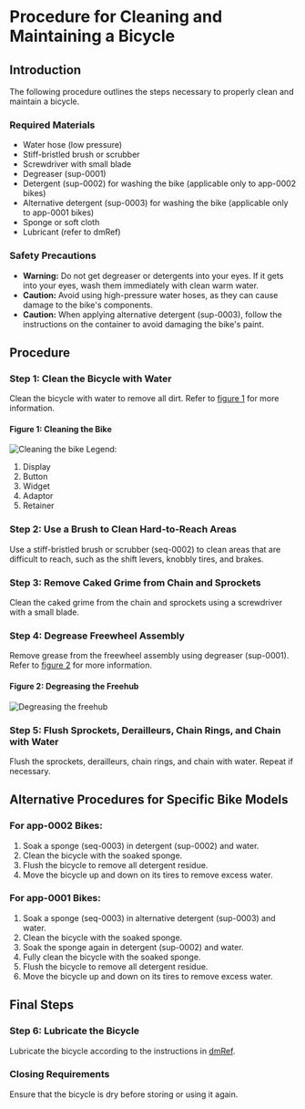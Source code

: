 # Procedure for Cleaning and Maintaining a Bicycle
## Introduction
The following procedure outlines the steps necessary to properly clean and maintain a bicycle.

### Required Materials
* Water hose (low pressure)
* Stiff-bristled brush or scrubber
* Screwdriver with small blade
* Degreaser (sup-0001)
* Detergent (sup-0002) for washing the bike (applicable only to app-0002 bikes)
* Alternative detergent (sup-0003) for washing the bike (applicable only to app-0001 bikes)
* Sponge or soft cloth
* Lubricant (refer to dmRef)

### Safety Precautions
* **Warning:** Do not get degreaser or detergents into your eyes. If it gets into your eyes, wash them immediately with clean warm water.
* **Caution:** Avoid using high-pressure water hoses, as they can cause damage to the bike's components.
* **Caution:** When applying alternative detergent (sup-0003), follow the instructions on the container to avoid damaging the bike's paint.

## Procedure
### Step 1: Clean the Bicycle with Water
Clean the bicycle with water to remove all dirt. Refer to [figure 1](#fig-0001) for more information.

#### Figure 1: Cleaning the Bike
![Cleaning the bike](ICN-C0419-S1000D0359-001-01)
 Legend:
 1. Display
 2. Button
 3. Widget
 4. Adaptor
102. Retainer

### Step 2: Use a Brush to Clean Hard-to-Reach Areas
Use a stiff-bristled brush or scrubber (seq-0002) to clean areas that are difficult to reach, such as the shift levers, knobbly tires, and brakes.

### Step 3: Remove Caked Grime from Chain and Sprockets
Clean the caked grime from the chain and sprockets using a screwdriver with a small blade.

### Step 4: Degrease Freewheel Assembly
Remove grease from the freewheel assembly using degreaser (sup-0001). Refer to [figure 2](#fig-0002) for more information.

#### Figure 2: Degreasing the Freehub
![Degreasing the freehub](ICN-C0419-S1000D0400-001-01)

### Step 5: Flush Sprockets, Derailleurs, Chain Rings, and Chain with Water
Flush the sprockets, derailleurs, chain rings, and chain with water. Repeat if necessary.

## Alternative Procedures for Specific Bike Models

### For app-0002 Bikes:
1. Soak a sponge (seq-0003) in detergent (sup-0002) and water.
2. Clean the bicycle with the soaked sponge.
3. Flush the bicycle to remove all detergent residue.
4. Move the bicycle up and down on its tires to remove excess water.

### For app-0001 Bikes:
1. Soak a sponge (seq-0003) in alternative detergent (sup-0003) and water.
2. Clean the bicycle with the soaked sponge.
3. Soak the sponge again in detergent (sup-0002) and water.
4. Fully clean the bicycle with the soaked sponge.
5. Flush the bicycle to remove all detergent residue.
6. Move the bicycle up and down on its tires to remove excess water.

## Final Steps
### Step 6: Lubricate the Bicycle
Lubricate the bicycle according to the instructions in [dmRef](#dmref).

### Closing Requirements
Ensure that the bicycle is dry before storing or using it again.